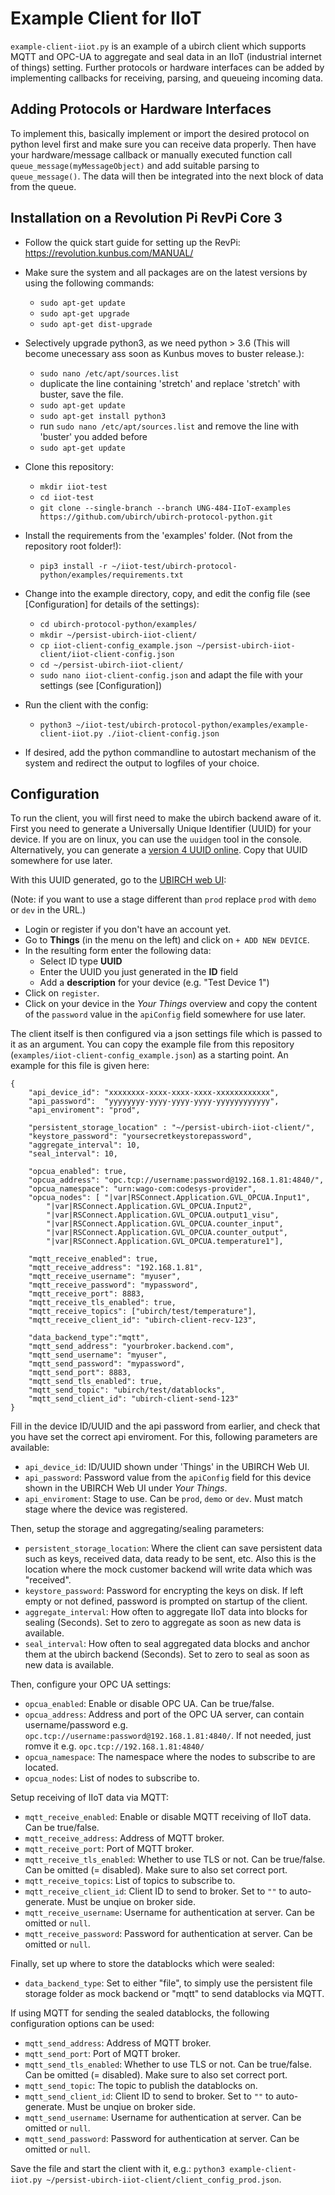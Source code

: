 # Example Client for IIoT

`example-client-iiot.py` is an example of a ubirch client which supports MQTT and OPC-UA to aggregate and seal data in an IIoT (industrial internet of things) setting.
Further protocols or hardware interfaces can be added by implementing callbacks for receiving, parsing, and queueing incoming data.

## Adding Protocols or Hardware Interfaces

To implement this, basically implement or import the desired protocol on python level first and make sure you can receive data properly. Then have your hardware/message callback or manually executed function call `queue_message(myMessageObject)` and add suitable parsing to `queue_message()`. The data will then be integrated into the next block of data from the queue.

## Installation on a Revolution Pi RevPi Core 3

* Follow the quick start guide for setting up the RevPi: https://revolution.kunbus.com/MANUAL/
* Make sure the system and all packages are on the latest versions by using the following commands: 
  * `sudo apt-get update`
  * `sudo apt-get upgrade`
  * `sudo apt-get dist-upgrade`

* Selectively upgrade python3, as we need python > 3.6 (This will become unecessary ass soon as Kunbus moves to buster release.):
  * `sudo nano /etc/apt/sources.list`
  * duplicate the line containing 'stretch' and replace 'stretch' with buster, save the file.
  * `sudo apt-get update`
  * `sudo apt-get install python3`
  * run `sudo nano /etc/apt/sources.list` and remove the line with 'buster' you added before
  * `sudo apt-get update`

* Clone this repository:
  * `mkdir iiot-test`
  * `cd iiot-test`
  * `git clone --single-branch --branch UNG-484-IIoT-examples https://github.com/ubirch/ubirch-protocol-python.git`

* Install the requirements from the 'examples' folder. (Not from the repository root folder!):
  * `pip3 install -r ~/iiot-test/ubirch-protocol-python/examples/requirements.txt`

* Change into the example directory, copy, and edit the config file (see [Configuration] for details of the settings):
  * `cd ubirch-protocol-python/examples/`
  * `mkdir ~/persist-ubirch-iiot-client/`
  * `cp iiot-client-config_example.json ~/persist-ubirch-iiot-client/iiot-client-config.json`
  * `cd ~/persist-ubirch-iiot-client/`
  * `sudo nano iiot-client-config.json` and adapt the file with your settings (see [Configuration])

* Run the client with the config:
  * `python3 ~/iiot-test/ubirch-protocol-python/examples/example-client-iiot.py ./iiot-client-config.json`

* If desired, add the python commandline to autostart mechanism of the system and redirect the output to logfiles of your choice.

## Configuration

To run the client, you will first need to make the ubirch backend aware of it.
First you need to generate a Universally Unique Identifier (UUID) for your device.
If you are on linux, you can use the `uuidgen` tool in the console.
Alternatively, you can generate a [version 4 UUID online](https://www.uuidgenerator.net/version4).
Copy that UUID somewhere for use later.

With this UUID generated, go to the [UBIRCH web UI](https://console.prod.ubirch.com):

(Note: if you want to use a stage different than `prod` replace `prod` with `demo` or `dev` in the URL.)
- Login or register if you don't have an account yet.
- Go to **Things** (in the menu on the left) and click on `+ ADD NEW DEVICE`.
- In the resulting form enter the following data:
    - Select ID type **UUID**
    - Enter the UUID you just generated in the **ID** field
    - Add a **description** for your device (e.g. "Test Device 1")
- Click on `register`.
- Click on your device in the *Your Things* overview and copy the content of the `password` value in the `apiConfig` field somewhere for use later.

The client itself is then configured via a json settings file which is passed to it as an argument.
You can copy the example file from this repository (`examples/iiot-client-config_example.json`) as a starting point.
An example for this file is given here:
```
{
    "api_device_id": "xxxxxxxx-xxxx-xxxx-xxxx-xxxxxxxxxxxx",
    "api_password":  "yyyyyyyy-yyyy-yyyy-yyyy-yyyyyyyyyyyy",
    "api_enviroment": "prod",
    
    "persistent_storage_location" : "~/persist-ubirch-iiot-client/",
    "keystore_password": "yoursecretkeystorepassword",
    "aggregate_interval": 10,
    "seal_interval": 10,

    "opcua_enabled": true,
    "opcua_address": "opc.tcp://username:password@192.168.1.81:4840/",
    "opcua_namespace": "urn:wago-com:codesys-provider",
    "opcua_nodes": [ "|var|RSConnect.Application.GVL_OPCUA.Input1",
        "|var|RSConnect.Application.GVL_OPCUA.Input2",
        "|var|RSConnect.Application.GVL_OPCUA.output1_visu",
        "|var|RSConnect.Application.GVL_OPCUA.counter_input",
        "|var|RSConnect.Application.GVL_OPCUA.counter_output",
        "|var|RSConnect.Application.GVL_OPCUA.temperature1"],

    "mqtt_receive_enabled": true,
    "mqtt_receive_address": "192.168.1.81",
    "mqtt_receive_username": "myuser",
    "mqtt_receive_password": "mypassword",
    "mqtt_receive_port": 8883,
    "mqtt_receive_tls_enabled": true,
    "mqtt_receive_topics": ["ubirch/test/temperature"],
    "mqtt_receive_client_id": "ubirch-client-recv-123",
    
    "data_backend_type":"mqtt",
    "mqtt_send_address": "yourbroker.backend.com",
    "mqtt_send_username": "myuser",
    "mqtt_send_password": "mypassword",
    "mqtt_send_port": 8883,
    "mqtt_send_tls_enabled": true,
    "mqtt_send_topic": "ubirch/test/datablocks",
    "mqtt_send_client_id": "ubirch-client-send-123"
}
```

Fill in the device ID/UUID and the api password from earlier, and check that you have set the correct api enviroment.
For this, following parameters are available:
- `api_device_id`: ID/UUID shown under 'Things' in the UBIRCH Web UI.
- `api_password`: Password value from the `apiConfig` field for this device shown in the UBIRCH Web UI under *Your Things*.
- `api_enviroment`: Stage to use. Can be `prod`, `demo` or `dev`. Must match stage where the device was registered.
    
Then, setup the storage and aggregating/sealing parameters:
- `persistent_storage_location`: Where the client can save persistent data such as keys, received data, data ready to be sent, etc. Also this is the location where the mock customer backend will write data which was "received".
- `keystore_password`: Password for encrypting the keys on disk. If left empty or not defined, password is prompted on startup of the client.
- `aggregate_interval`: How often to aggregate IIoT data into blocks for sealing (Seconds). Set to zero to aggregate as soon as new data is available.
- `seal_interval`: How often to seal aggregated data blocks and anchor them at the ubirch backend (Seconds). Set to zero to seal as soon as new data is available.

Then, configure your OPC UA settings:

- `opcua_enabled`: Enable or disable OPC UA. Can be true/false.
- `opcua_address`: Address and port of the OPC UA server, can contain username/password e.g. `opc.tcp://username:password@192.168.1.81:4840/`. If not needed, just romve it e.g. `opc.tcp://192.168.1.81:4840/`
- `opcua_namespace`: The namespace where the nodes to subscribe to are located.
- `opcua_nodes`: List of nodes to subscribe to.

Setup receiving of IIoT data via MQTT:

- `mqtt_receive_enabled`: Enable or disable MQTT receiving of IIoT data. Can be true/false.
- `mqtt_receive_address`: Address of MQTT broker.
- `mqtt_receive_port`: Port of MQTT broker.
- `mqtt_receive_tls_enabled`: Whether to use TLS or not. Can be true/false. Can be omitted (= disabled). Make sure to also set correct port.
- `mqtt_receive_topics`: List of topics to subscribe to.
- `mqtt_receive_client_id`: Client ID to send to broker. Set to `""` to auto-generate. Must be unqiue on broker side.
- `mqtt_receive_username`: Username for authentication at server. Can be omitted or `null`.
- `mqtt_receive_password`: Password for authentication at server. Can be omitted or `null`.

Finally, set up where to store the datablocks which were sealed:

-    `data_backend_type`: Set to either "file", to simply use the persistent file storage folder as mock backend or "mqtt" to send datablocks via MQTT.

If using MQTT for sending the sealed datablocks, the following configuration options can be used:
- `mqtt_send_address`: Address of MQTT broker.
- `mqtt_send_port`: Port of MQTT broker.
- `mqtt_send_tls_enabled`: Whether to use TLS or not. Can be true/false. Can be omitted (= disabled). Make sure to also set correct port.
- `mqtt_send_topic`: The topic to publish the datablocks on.
- `mqtt_send_client_id`: Client ID to send to broker. Set to `""` to auto-generate. Must be unqiue on broker side.
- `mqtt_send_username`: Username for authentication at server. Can be omitted or `null`.
- `mqtt_send_password`: Password for authentication at server. Can be omitted or `null`.

Save the file and start the client with it, e.g.: `python3 example-client-iiot.py ~/persist-ubirch-iiot-client/client_config_prod.json`.
